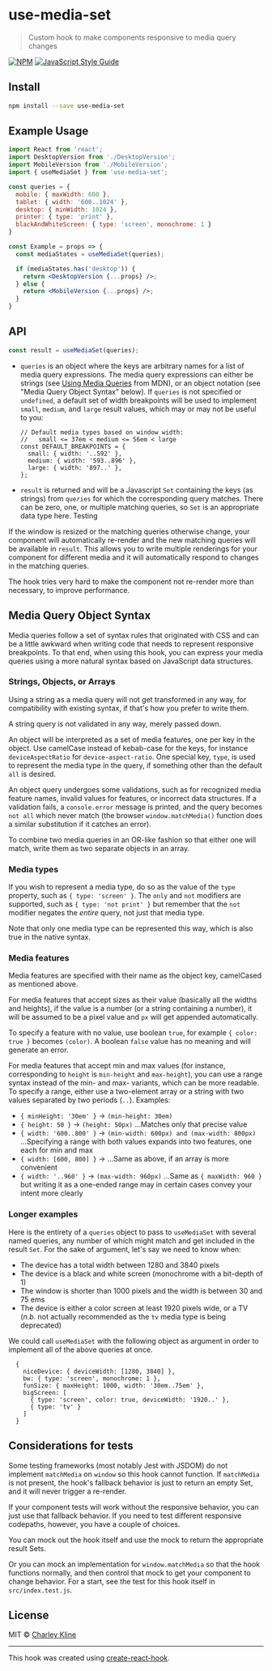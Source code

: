 # use-media-set

> Custom hook to make components responsive to media query changes

[![NPM](https://img.shields.io/npm/v/use-media-set.svg)](https://www.npmjs.com/package/use-media-set) [![JavaScript Style Guide](https://img.shields.io/badge/code_style-standard-brightgreen.svg)](https://standardjs.com)

## Install

```bash
npm install --save use-media-set
```

## Example Usage

```jsx
import React from 'react';
import DesktopVersion from './DesktopVersion';
import MobileVersion from './MobileVersion';
import { useMediaSet } from 'use-media-set';

const queries = {
  mobile: { maxWidth: 600 },
  tablet: { width: '600..1024' },
  desktop: { minWidth: 1024 },
  printer: { type: 'print' },
  blackAndWhiteScreen: { type: 'screen', monochrome: 1 }
}

const Example = props => {
  const mediaStates = useMediaSet(queries);

  if (mediaStates.has('desktop')) {
    return <DesktopVersion {...props} />;
  } else {
    return <MobileVersion {...props} />;
  }
}
```

## API

```javascript
const result = useMediaSet(queries);
```

* `queries` is an object where the keys are arbitrary names for a list of media query expressions. The media query expressions can either be strings (see [Using Media Queries](https://developer.mozilla.org/en-US/docs/Web/CSS/Media_Queries/Using_media_queries) from MDN), or an object notation (see "Media Query Object Syntax" below). If `queries` is not specified or `undefined`, a default set of width breakpoints will be used to implement `small`, `medium`, and `large` result values, which may or may not be useful to you:

      // Default media types based on window width:
      //   small <= 37em < medium <= 56em < large
      const DEFAULT_BREAKPOINTS = {
        small: { width: '..592' },
        medium: { width: '593..896' },
        large: { width: '897..' },
      };

* `result` is returned and will be a Javascript `Set` containing the keys (as strings) from `queries` for which the corresponding query matches. There can be zero, one, or multiple matching queries, so `Set` is an appropriate data type here. Testing 

If the window is resized or the matching queries otherwise change, your component will automatically re-render and the new matching queries will be available in `result`. This allows you to write multiple renderings for your component for different media and it will automatically respond to changes in the matching queries.

The hook tries very hard to make the component not re-render more than necessary, to improve performance.

## Media Query Object Syntax

Media queries follow a set of syntax rules that originated with CSS and can be a little awkward when writing code that needs to represent responsive breakpoints. To that end, when using this hook, you can express your media queries using a more natural syntax based on JavaScript data structures.

### Strings, Objects, or Arrays

Using a string as a media query will not get transformed in any way, for compatibility with existing syntax, if that's how you prefer to write them.

A string query is not validated in any way, merely passed down.

An object will be interpreted as a set of media features, one per key in the object. Use camelCase instead of kebab-case for the keys, for instance `deviceAspectRatio` for `device-aspect-ratio`. One special key, `type`, is used to represent the media type in the query, if something other than the default `all` is desired.

An object query undergoes some validations, such as for recognized media feature names, invalid values for features, or incorrect data structures. If a validation fails, a `console.error` message is printed, and the query becomes `not all` which never match (the browser `window.matchMedia()` function does a similar substitution if it catches an error).

To combine two media queries in an OR-like fashion so that either one will match, write them as two separate objects in an array.

### Media types

If you wish to represent a media type, do so as the value of the `type` property, such as `{ type: 'screen' }`. The `only` and `not` modifiers are supported, such as `{ type: 'not print' }` but remember that the `not` modifier negates the _entire_ query, not just that media type.

Note that only one media type can be represented this way, which is also true in the native syntax.

### Media features

Media features are specified with their name as the object key, camelCased as mentioned above.

For media features that accept sizes as their value (basically all the widths and heights), if the value is a number (or a string containing a number), it will be assumed to be a pixel value and `px` will get appended automatically.

To specify a feature with no value, use boolean `true`, for example `{ color: true }` becomes `(color)`. A boolean `false` value has no meaning and will generate an error.

For media features that accept min and max values (for instance, corresponding to `height` is `min-height` and `max-height`), you can use a range syntax instead of the min- and max- variants, which can be more readable. To specify a range, either use a two-element array or a string with two values separated by two periods (`..`). Examples:

* `{ minHeight: '30em' }` &rarr; `(min-height: 30em)`
* `{ height: 50 }` &rarr; `(height: 50px)` ...Matches only that precise value
* `{ width: '600..800' }` &rarr; `(min-width: 600px) and (max-width: 800px)` ...Specifying a range with both values expands into two features, one each for min and max
* `{ width: [600, 800] }` &rarr; ...Same as above, if an array is more convenient
* `{ width: '..960' }` &rarr; `(max-width: 960px)` ...Same as `{ maxWidth: 960 }` but writing it as a one-ended range may in certain cases convey your intent more clearly

### Longer examples

Here is the entirety of a `queries` object to pass to `useMediaSet` with several named queries, any number of which might match and get included in the result `Set`. For the sake of argument, let's say we need to know when:

* The device has a total width between 1280 and 3840 pixels
* The device is a black and white screen (monochrome with a bit-depth of 1)
* The window is shorter than 1000 pixels and the width is between 30 and 75 ems
* The device is either a color screen at least 1920 pixels wide, or a TV (_n.b._ not actually recommended as the `tv` media type is being deprecated)

We could call `useMediaSet` with the following object as argument in order to implement all of the above queries at once.

      {
        niceDevice: { deviceWidth: [1280, 3840] },
        bw: { type: 'screen', monochrome: 1 },
        funSize: { maxHeight: 1000, width: '30em..75em' },
        bigScreen: [
          { type: 'screen', color: true, deviceWidth: '1920..' },
          { type: 'tv' }
        ]
      }


## Considerations for tests

Some testing frameworks (most notably Jest with JSDOM) do not implement `matchMedia` on `window` so this hook cannot function. If `matchMedia` is not present, the hook's fallback behavior is just to return an empty Set, and it will never trigger a re-render.

If your component tests will work without the responsive behavior, you can just use that fallback behavior. If you need to test different responsive codepaths, however, you have a couple of choices.

You can mock out the hook itself and use the mock to return the appropriate result Sets.

Or you can mock an implementation for `window.matchMedia` so that the hook functions normally, and then control that mock to get your component to change behavior. For a start, see the test for this hook itself in `src/index.test.js`.

## License

MIT © [Charley Kline](https://github.com/cvkline)

---

This hook was created using [create-react-hook](https://github.com/hermanya/create-react-hook).
